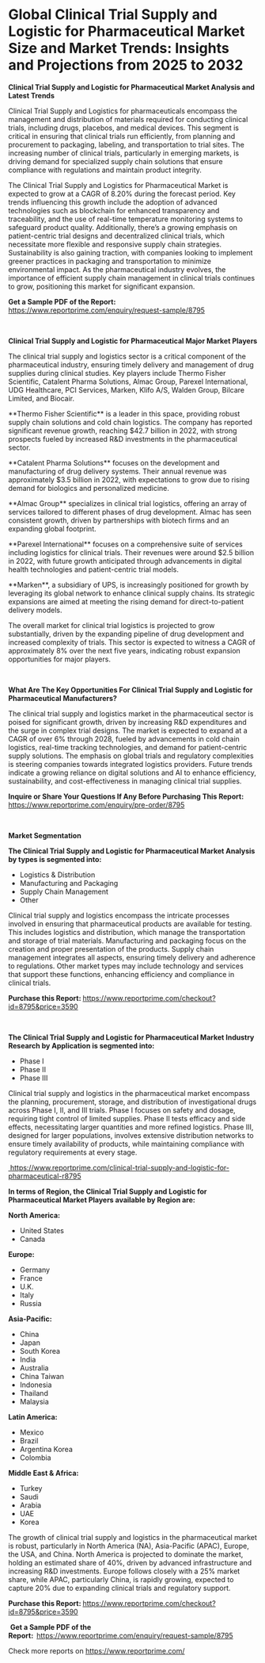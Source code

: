 <p><h1>Global Clinical Trial Supply and Logistic for Pharmaceutical Market Size and Market Trends: Insights and Projections from 2025 to 2032</h1></p><p><strong>Clinical Trial Supply and Logistic for Pharmaceutical Market Analysis and Latest Trends</strong></p>
<p><p>Clinical Trial Supply and Logistics for pharmaceuticals encompass the management and distribution of materials required for conducting clinical trials, including drugs, placebos, and medical devices. This segment is critical in ensuring that clinical trials run efficiently, from planning and procurement to packaging, labeling, and transportation to trial sites. The increasing number of clinical trials, particularly in emerging markets, is driving demand for specialized supply chain solutions that ensure compliance with regulations and maintain product integrity.</p><p>The Clinical Trial Supply and Logistics for Pharmaceutical Market is expected to grow at a CAGR of 8.20% during the forecast period. Key trends influencing this growth include the adoption of advanced technologies such as blockchain for enhanced transparency and traceability, and the use of real-time temperature monitoring systems to safeguard product quality. Additionally, there’s a growing emphasis on patient-centric trial designs and decentralized clinical trials, which necessitate more flexible and responsive supply chain strategies. Sustainability is also gaining traction, with companies looking to implement greener practices in packaging and transportation to minimize environmental impact. As the pharmaceutical industry evolves, the importance of efficient supply chain management in clinical trials continues to grow, positioning this market for significant expansion.</p></p>
<p><strong>Get a Sample PDF of the Report:&nbsp;</strong> <a href="https://www.reportprime.com/enquiry/request-sample/8795?utm_campaign=2413&utm_medium=2&utm_source=Github&utm_content=ia&utm_term=20032025&utm_id=clinical-trial-supply-and-logistic-for-pharmaceutical">https://www.reportprime.com/enquiry/request-sample/8795</a></p>
<p>&nbsp;</p>
<p><strong>Clinical Trial Supply and Logistic for Pharmaceutical Major Market Players</strong></p>
<p><p>The clinical trial supply and logistics sector is a critical component of the pharmaceutical industry, ensuring timely delivery and management of drug supplies during clinical studies. Key players include Thermo Fisher Scientific, Catalent Pharma Solutions, Almac Group, Parexel International, UDG Healthcare, PCI Services, Marken, Klifo A/S, Walden Group, Bilcare Limited, and Biocair. </p><p>**Thermo Fisher Scientific** is a leader in this space, providing robust supply chain solutions and cold chain logistics. The company has reported significant revenue growth, reaching $42.7 billion in 2022, with strong prospects fueled by increased R&D investments in the pharmaceutical sector.</p><p>**Catalent Pharma Solutions** focuses on the development and manufacturing of drug delivery systems. Their annual revenue was approximately $3.5 billion in 2022, with expectations to grow due to rising demand for biologics and personalized medicine.</p><p>**Almac Group** specializes in clinical trial logistics, offering an array of services tailored to different phases of drug development. Almac has seen consistent growth, driven by partnerships with biotech firms and an expanding global footprint.</p><p>**Parexel International** focuses on a comprehensive suite of services including logistics for clinical trials. Their revenues were around $2.5 billion in 2022, with future growth anticipated through advancements in digital health technologies and patient-centric trial models.</p><p>**Marken**, a subsidiary of UPS, is increasingly positioned for growth by leveraging its global network to enhance clinical supply chains. Its strategic expansions are aimed at meeting the rising demand for direct-to-patient delivery models.</p><p>The overall market for clinical trial logistics is projected to grow substantially, driven by the expanding pipeline of drug development and increased complexity of trials. This sector is expected to witness a CAGR of approximately 8% over the next five years, indicating robust expansion opportunities for major players.</p></p>
<p>&nbsp;</p>
<p><strong>What Are The Key Opportunities For Clinical Trial Supply and Logistic for Pharmaceutical Manufacturers?</strong></p>
<p><p>The clinical trial supply and logistics market in the pharmaceutical sector is poised for significant growth, driven by increasing R&D expenditures and the surge in complex trial designs. The market is expected to expand at a CAGR of over 6% through 2028, fueled by advancements in cold chain logistics, real-time tracking technologies, and demand for patient-centric supply solutions. The emphasis on global trials and regulatory complexities is steering companies towards integrated logistics providers. Future trends indicate a growing reliance on digital solutions and AI to enhance efficiency, sustainability, and cost-effectiveness in managing clinical trial supplies.</p></p>
<p><strong>Inquire or Share Your Questions If Any Before Purchasing This Report:</strong> <a href="https://www.reportprime.com/enquiry/pre-order/8795?utm_campaign=2413&utm_medium=2&utm_source=Github&utm_content=ia&utm_term=20032025&utm_id=clinical-trial-supply-and-logistic-for-pharmaceutical">https://www.reportprime.com/enquiry/pre-order/8795</a></p>
<p>&nbsp;</p>
<p><strong>Market Segmentation</strong></p>
<p><strong>The Clinical Trial Supply and Logistic for Pharmaceutical Market Analysis by types is segmented into:</strong></p>
<p><ul><li>Logistics & Distribution</li><li>Manufacturing and Packaging</li><li>Supply Chain Management</li><li>Other</li></ul></p>
<p><p>Clinical trial supply and logistics encompass the intricate processes involved in ensuring that pharmaceutical products are available for testing. This includes logistics and distribution, which manage the transportation and storage of trial materials. Manufacturing and packaging focus on the creation and proper presentation of the products. Supply chain management integrates all aspects, ensuring timely delivery and adherence to regulations. Other market types may include technology and services that support these functions, enhancing efficiency and compliance in clinical trials.</p></p>
<p><strong>Purchase this Report:&nbsp;</strong><a href="https://www.reportprime.com/checkout?id=8795&price=3590&utm_campaign=2413&utm_medium=2&utm_source=Github&utm_content=ia&utm_term=20032025&utm_id=clinical-trial-supply-and-logistic-for-pharmaceutical">https://www.reportprime.com/checkout?id=8795&price=3590</a></p>
<p>&nbsp;</p>
<p><strong>The Clinical Trial Supply and Logistic for Pharmaceutical Market Industry Research by Application is segmented into:</strong></p>
<p><ul><li>Phase I</li><li>Phase II</li><li>Phase III</li></ul></p>
<p><p>Clinical trial supply and logistics in the pharmaceutical market encompass the planning, procurement, storage, and distribution of investigational drugs across Phase I, II, and III trials. Phase I focuses on safety and dosage, requiring tight control of limited supplies. Phase II tests efficacy and side effects, necessitating larger quantities and more refined logistics. Phase III, designed for larger populations, involves extensive distribution networks to ensure timely availability of products, while maintaining compliance with regulatory requirements at every stage.</p></p>
<p><a href="https://www.reportprime.com/clinical-trial-supply-and-logistic-for-pharmaceutical-r8795?utm_campaign=2413&utm_medium=2&utm_source=Github&utm_content=ia&utm_term=20032025&utm_id=clinical-trial-supply-and-logistic-for-pharmaceutical">&nbsp;https://www.reportprime.com/clinical-trial-supply-and-logistic-for-pharmaceutical-r8795</a></p>
<p><strong>In terms of Region, the Clinical Trial Supply and Logistic for Pharmaceutical Market Players available by Region are:</strong></p>
<p>
    <p> <strong> North America: </strong>
        <ul>
            <li>United States</li>
            <li>Canada</li>
        </ul>
        </p> 
    <p> <strong> Europe: </strong>
        <ul>
            <li>Germany</li>
            <li>France</li>
            <li>U.K.</li>
            <li>Italy</li>
            <li>Russia</li>
        </ul>
        </p> 
    <p> <strong> Asia-Pacific: </strong>
        <ul>
            <li>China</li>
            <li>Japan</li>
            <li>South Korea</li>
            <li>India</li>
            <li>Australia</li>
            <li>China Taiwan</li>
            <li>Indonesia</li>
            <li>Thailand</li>
            <li>Malaysia</li>
        </ul>
        </p> 
    <p> <strong> Latin America: </strong>
        <ul>
            <li>Mexico</li>
            <li>Brazil</li>
            <li>Argentina Korea</li>
            <li>Colombia</li>
        </ul>
        </p> 
    <p> <strong> Middle East & Africa: </strong>
        <ul>
            <li>Turkey</li>
            <li>Saudi</li>
            <li>Arabia</li>
            <li>UAE</li>
            <li>Korea</li>
        </ul>
    </p>
    </p>
<p><p>The growth of clinical trial supply and logistics in the pharmaceutical market is robust, particularly in North America (NA), Asia-Pacific (APAC), Europe, the USA, and China. North America is projected to dominate the market, holding an estimated share of 40%, driven by advanced infrastructure and increasing R&D investments. Europe follows closely with a 25% market share, while APAC, particularly China, is rapidly growing, expected to capture 20% due to expanding clinical trials and regulatory support.</p></p>
<p><strong>Purchase this Report: </strong><a href="https://www.reportprime.com/checkout?id=8795&price=3590&utm_campaign=2413&utm_medium=2&utm_source=Github&utm_content=ia&utm_term=20032025&utm_id=clinical-trial-supply-and-logistic-for-pharmaceutical">https://www.reportprime.com/checkout?id=8795&price=3590</a></p>
<p>&nbsp;<strong>Get a Sample PDF of the Report:&nbsp;&nbsp;</strong><a href="https://www.reportprime.com/enquiry/request-sample/8795?utm_campaign=2413&utm_medium=2&utm_source=Github&utm_content=ia&utm_term=20032025&utm_id=clinical-trial-supply-and-logistic-for-pharmaceutical">https://www.reportprime.com/enquiry/request-sample/8795</a></p>
<p><strong></strong></p>
<p>Check more reports on <a href="https://www.reportprime.com/?utm_campaign=2413&utm_medium=2&utm_source=Github&utm_content=ia&utm_term=20032025&utm_id=clinical-trial-supply-and-logistic-for-pharmaceutical">https://www.reportprime.com/</a></p>